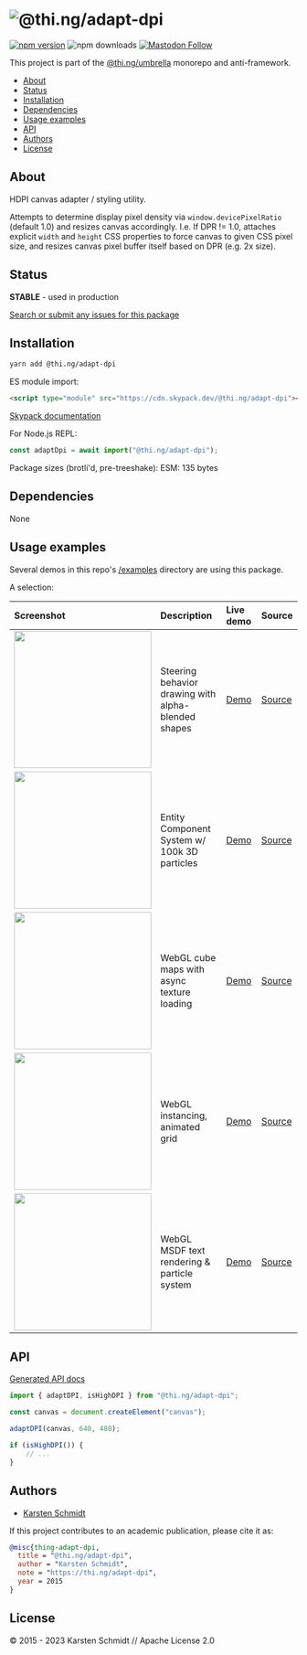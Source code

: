 <!-- This file is generated - DO NOT EDIT! -->
<!-- Please see: https://github.com/thi-ng/umbrella/blob/develop/CONTRIBUTING.md#changes-to-readme-files -->

# ![@thi.ng/adapt-dpi](https://media.thi.ng/umbrella/banners-20230807/thing-adapt-dpi.svg?3c0ddd12)

[![npm version](https://img.shields.io/npm/v/@thi.ng/adapt-dpi.svg)](https://www.npmjs.com/package/@thi.ng/adapt-dpi)
![npm downloads](https://img.shields.io/npm/dm/@thi.ng/adapt-dpi.svg)
[![Mastodon Follow](https://img.shields.io/mastodon/follow/109331703950160316?domain=https%3A%2F%2Fmastodon.thi.ng&style=social)](https://mastodon.thi.ng/@toxi)

This project is part of the
[@thi.ng/umbrella](https://github.com/thi-ng/umbrella/) monorepo and anti-framework.

- [About](#about)
- [Status](#status)
- [Installation](#installation)
- [Dependencies](#dependencies)
- [Usage examples](#usage-examples)
- [API](#api)
- [Authors](#authors)
- [License](#license)

## About

HDPI canvas adapter / styling utility.

Attempts to determine display pixel density via `window.devicePixelRatio`
(default 1.0) and resizes canvas accordingly. I.e. If DPR != 1.0, attaches
explicit `width` and `height` CSS properties to force canvas to given CSS pixel
size, and resizes canvas pixel buffer itself based on DPR (e.g. 2x size).

## Status

**STABLE** - used in production

[Search or submit any issues for this package](https://github.com/thi-ng/umbrella/issues?q=%5Badapt-dpi%5D+in%3Atitle)

## Installation

```bash
yarn add @thi.ng/adapt-dpi
```

ES module import:

```html
<script type="module" src="https://cdn.skypack.dev/@thi.ng/adapt-dpi"></script>
```

[Skypack documentation](https://docs.skypack.dev/)

For Node.js REPL:

```js
const adaptDpi = await import("@thi.ng/adapt-dpi");
```

Package sizes (brotli'd, pre-treeshake): ESM: 135 bytes

## Dependencies

None

## Usage examples

Several demos in this repo's
[/examples](https://github.com/thi-ng/umbrella/tree/develop/examples)
directory are using this package.

A selection:

| Screenshot                                                                                                             | Description                                         | Live demo                                             | Source                                                                             |
|:-----------------------------------------------------------------------------------------------------------------------|:----------------------------------------------------|:------------------------------------------------------|:-----------------------------------------------------------------------------------|
| <img src="https://raw.githubusercontent.com/thi-ng/umbrella/develop/assets/examples/rasterize-blend.jpg" width="240"/> | Steering behavior drawing with alpha-blended shapes | [Demo](https://demo.thi.ng/umbrella/rasterize-blend/) | [Source](https://github.com/thi-ng/umbrella/tree/develop/examples/rasterize-blend) |
| <img src="https://raw.githubusercontent.com/thi-ng/umbrella/develop/assets/examples/soa-ecs-100k.png" width="240"/>    | Entity Component System w/ 100k 3D particles        | [Demo](https://demo.thi.ng/umbrella/soa-ecs/)         | [Source](https://github.com/thi-ng/umbrella/tree/develop/examples/soa-ecs)         |
| <img src="https://raw.githubusercontent.com/thi-ng/umbrella/develop/assets/examples/webgl-cubemap.jpg" width="240"/>   | WebGL cube maps with async texture loading          | [Demo](https://demo.thi.ng/umbrella/webgl-cubemap/)   | [Source](https://github.com/thi-ng/umbrella/tree/develop/examples/webgl-cubemap)   |
| <img src="https://raw.githubusercontent.com/thi-ng/umbrella/develop/assets/examples/webgl-grid.jpg" width="240"/>      | WebGL instancing, animated grid                     | [Demo](https://demo.thi.ng/umbrella/webgl-grid/)      | [Source](https://github.com/thi-ng/umbrella/tree/develop/examples/webgl-grid)      |
| <img src="https://raw.githubusercontent.com/thi-ng/umbrella/develop/assets/examples/webgl-msdf.jpg" width="240"/>      | WebGL MSDF text rendering & particle system         | [Demo](https://demo.thi.ng/umbrella/webgl-msdf/)      | [Source](https://github.com/thi-ng/umbrella/tree/develop/examples/webgl-msdf)      |

## API

[Generated API docs](https://docs.thi.ng/umbrella/adapt-dpi/)

```ts
import { adaptDPI, isHighDPI } from "@thi.ng/adapt-dpi";

const canvas = document.createElement("canvas");

adaptDPI(canvas, 640, 480);

if (isHighDPI()) {
    // ...
}
```

## Authors

- [Karsten Schmidt](https://thi.ng)

If this project contributes to an academic publication, please cite it as:

```bibtex
@misc{thing-adapt-dpi,
  title = "@thi.ng/adapt-dpi",
  author = "Karsten Schmidt",
  note = "https://thi.ng/adapt-dpi",
  year = 2015
}
```

## License

&copy; 2015 - 2023 Karsten Schmidt // Apache License 2.0
